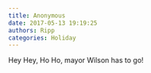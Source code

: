 ```yaml
---
title: Anonymous
date: 2017-05-13 19:19:25
authors: Ripp
categories: Holiday
---
```


 Hey Hey, Ho Ho, mayor Wilson has to go!